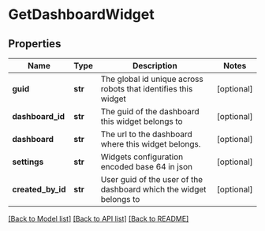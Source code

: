# GetDashboardWidget

## Properties
Name | Type | Description | Notes
------------ | ------------- | ------------- | -------------
**guid** | **str** | The global id unique across robots that identifies this widget | [optional] 
**dashboard_id** | **str** | The guid of the dashboard this widget belongs to | [optional] 
**dashboard** | **str** | The url to the dashboard where this widget belongs.  | [optional] 
**settings** | **str** | Widgets configuration encoded base 64 in json | [optional] 
**created_by_id** | **str** | User guid of the user of the dashboard which the widget belongs to | [optional] 

[[Back to Model list]](../README.md#documentation-for-models) [[Back to API list]](../README.md#documentation-for-api-endpoints) [[Back to README]](../README.md)


